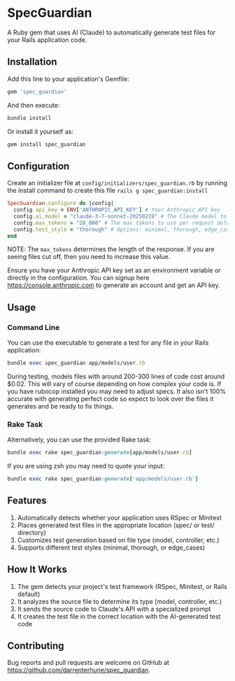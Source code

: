 # SpecGuardian

A Ruby gem that uses AI (Claude) to automatically generate test files for your Rails application code.

## Installation

Add this line to your application's Gemfile:

```ruby
gem 'spec_guardian'
```

And then execute:

```ruby
bundle install
```

Or install it yourself as:

```ruby
gem install spec_guardian
```

## Configuration

Create an initializer file at `config/initializers/spec_guardian.rb` by running the install command to create this file `rails g spec_guardian:install`

```ruby
SpecGuardian.configure do |config|
  config.api_key = ENV['ANTHROPIC_API_KEY'] # Your Anthropic API key
  config.ai_model = "claude-3-7-sonnet-20250219" # The Claude model to use
  config.max_tokens = "20_000" # The max tokens to use per request defaults to 20_000
  config.test_style = "thorough" # Options: minimal, thorough, edge_cases
end
```

NOTE: The `max_tokens` determines the length of the response. If you are seeing files cut off, then you need to increase this value.

Ensure you have your Anthropic API key set as an environment variable or directly in the configuration. You can signup here https://console.anthropic.com to generate an account and get an API key.

## Usage

### Command Line

You can use the executable to generate a test for any file in your Rails application:

```ruby
bundle exec spec_guardian app/models/user.rb
```

During testing, models files with around 200-300 lines of code cost around $0.02. This will vary of course depending on how complex your code is. If you have rubocop installed you may need to adjust specs. It also isn't 100% accurate with generating perfect code so expect to look over the files it generates and be ready to fix things.

### Rake Task

Alternatively, you can use the provided Rake task:

```ruby
bundle exec rake spec_guardian:generate[app/models/user.rb]
```

If you are using zsh you may need to quote your input:

```ruby
bundle exec rake spec_guardian:generate['app/models/user.rb']
```

## Features

1. Automatically detects whether your application uses RSpec or Minitest
2. Places generated test files in the appropriate location (spec/ or test/ directory)
3. Customizes test generation based on file type (model, controller, etc.)
4. Supports different test styles (minimal, thorough, or edge_cases)

## How It Works

1. The gem detects your project's test framework (RSpec, Minitest, or Rails default)
2. It analyzes the source file to determine its type (model, controller, etc.)
3. It sends the source code to Claude's API with a specialized prompt
4. It creates the test file in the correct location with the AI-generated test code

## Contributing

Bug reports and pull requests are welcome on GitHub at https://github.com/darrenterhune/spec_guardian.
